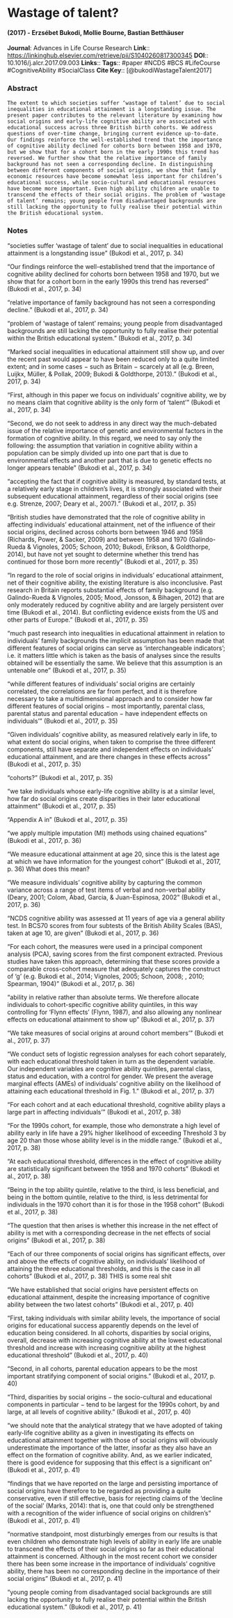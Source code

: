 # Wastage of talent?
#### (2017) - Erzsébet Bukodi, Mollie Bourne, Bastian Betthäuser
**Journal**: Advances in Life Course Research
**Link**:: https://linkinghub.elsevier.com/retrieve/pii/S1040260817300345
**DOI**:: 10.1016/j.alcr.2017.09.003
**Links**:: 
**Tags**:: #paper #NCDS #BCS #LifeCourse #CognitiveAbility #SocialClass 
**Cite Key**:: [@bukodiWastageTalent2017]

### Abstract

```
The extent to which societies suffer ‘wastage of talent’ due to social inequalities in educational attainment is a longstanding issue. The present paper contributes to the relevant literature by examining how social origins and early-life cognitive ability are associated with educational success across three British birth cohorts. We address questions of over-time change, bringing current evidence up-to-date. Our findings reinforce the well-established trend that the importance of cognitive ability declined for cohorts born between 1958 and 1970, but we show that for a cohort born in the early 1990s this trend has reversed. We further show that the relative importance of family background has not seen a corresponding decline. In distinguishing between different components of social origins, we show that family economic resources have become somewhat less important for children’s educational success, while socio-cultural and educational resources have become more important. Even high ability children are unable to transcend the effects of their social origins. The problem of ‘wastage of talent’ remains; young people from disadvantaged backgrounds are still lacking the opportunity to fully realise their potential within the British educational system.
```

### Notes

“societies suffer ‘wastage of talent’ due to social inequalities in educational attainment is a longstanding issue” (Bukodi et al., 2017, p. 34)

“Our findings reinforce the well-established trend that the importance of cognitive ability declined for cohorts born between 1958 and 1970, but we show that for a cohort born in the early 1990s this trend has reversed” (Bukodi et al., 2017, p. 34)

“relative importance of family background has not seen a corresponding decline.” (Bukodi et al., 2017, p. 34)

“problem of ‘wastage of talent’ remains; young people from disadvantaged backgrounds are still lacking the opportunity to fully realise their potential within the British educational system.” (Bukodi et al., 2017, p. 34)

“Marked social inequalities in educational attainment still show up, and over the recent past would appear to have been reduced only to a quite limited extent; and in some cases − such as Britain − scarcely at all (e.g. Breen, Luijkx, Müller, & Pollak, 2009; Bukodi & Goldthorpe, 2013).” (Bukodi et al., 2017, p. 34)

“First, although in this paper we focus on individuals’ cognitive ability, we by no means claim that cognitive ability is the only form of ‘talent’” (Bukodi et al., 2017, p. 34)

“Second, we do not seek to address in any direct way the much-debated issue of the relative importance of genetic and environmental factors in the formation of cognitive ability. In this regard, we need to say only the following: the assumption that variation in cognitive ability within a population can be simply divided up into one part that is due to environmental effects and another part that is due to genetic effects no longer appears tenable” (Bukodi et al., 2017, p. 34)

“accepting the fact that if cognitive ability is measured, by standard tests, at a relatively early stage in children’s lives, it is strongly associated with their subsequent educational attainment, regardless of their social origins (see e.g. Strenze, 2007; Deary et al., 2007).” (Bukodi et al., 2017, p. 35)

“British studies have demonstrated that the role of cognitive ability in affecting individuals’ educational attainment, net of the influence of their social origins, declined across cohorts born between 1946 and 1958 (Richards, Power, & Sacker, 2009) and between 1958 and 1970 (Galindo-Rueda & Vignoles, 2005; Schoon, 2010; Bukodi, Erikson, & Goldthorpe, 2014), but have not yet sought to determine whether this trend has continued for those born more recently” (Bukodi et al., 2017, p. 35)

“In regard to the role of social origins in individuals’ educational attainment, net of their cognitive ability, the existing literature is also inconclusive. Past research in Britain reports substantial effects of family background (e.g. Galindo-Rueda & Vignoles, 2005; Mood, Jonsson, & Bihagen, 2012) that are only moderately reduced by cognitive ability and are largely persistent over time (Bukodi et al., 2014). But conflicting evidence exists from the US and other parts of Europe.” (Bukodi et al., 2017, p. 35)

“much past research into inequalities in educational attainment in relation to individuals’ family backgrounds the implicit assumption has been made that different features of social origins can serve as ‘interchangeable indicators’; i.e. it matters little which is taken as the basis of analyses since the results obtained will be essentially the same. We believe that this assumption is an untenable one” (Bukodi et al., 2017, p. 35)

“while different features of individuals’ social origins are certainly correlated, the correlations are far from perfect, and it is therefore necessary to take a multidimensional approach and to consider how far different features of social origins − most importantly, parental class, parental status and parental education − have independent effects on individuals’” (Bukodi et al., 2017, p. 35)

“Given individuals’ cognitive ability, as measured relatively early in life, to what extent do social origins, when taken to comprise the three different components, still have separate and independent effects on individuals’ educational attainment, and are there changes in these effects across” (Bukodi et al., 2017, p. 35)

“cohorts?” (Bukodi et al., 2017, p. 35)

“we take individuals whose early-life cognitive ability is at a similar level, how far do social origins create disparities in their later educational attainment” (Bukodi et al., 2017, p. 35)

“Appendix A in” (Bukodi et al., 2017, p. 35)

“we apply multiple imputation (MI) methods using chained equations” (Bukodi et al., 2017, p. 36)

“We measure educational attainment at age 20, since this is the latest age at which we have information for the youngest cohort” (Bukodi et al., 2017, p. 36) What does this mean?

“We measure individuals’ cognitive ability by capturing the common variance across a range of test items of verbal and non-verbal ability (Deary, 2001; Colom, Abad, Garcia, & Juan-Espinosa, 2002” (Bukodi et al., 2017, p. 36)

“NCDS cognitive ability was assessed at 11 years of age via a general ability test. In BCS70 scores from four subtests of the British Ability Scales (BAS), taken at age 10, are given” (Bukodi et al., 2017, p. 36)

“For each cohort, the measures were used in a principal component analysis (PCA), saving scores from the first component extracted. Previous studies have taken this approach, determining that these scores provide a comparable cross-cohort measure that adequately captures the construct of ‘g’ (e.g. Bukodi et al., 2014; Vignoles, 2005; Schoon, 2008; , 2010; Spearman, 1904)” (Bukodi et al., 2017, p. 36)

“ability in relative rather than absolute terms. We therefore allocate individuals to cohort-specific cognitive ability quintiles, in this way controlling for ‘Flynn effects’ (Flynn, 1987), and also allowing any nonlinear effects on educational attainment to show up” (Bukodi et al., 2017, p. 37)

“We take measures of social origins at around cohort members’” (Bukodi et al., 2017, p. 37)

“We conduct sets of logistic regression analyses for each cohort separately, with each educational threshold taken in turn as the dependent variable. Our independent variables are cognitive ability quintiles, parental class, status and education, with a control for gender. We present the average marginal effects (AMEs) of individuals’ cognitive ability on the likelihood of attaining each educational threshold in Fig. 1.” (Bukodi et al., 2017, p. 37)

“For each cohort and at each educational threshold, cognitive ability plays a large part in affecting individuals’” (Bukodi et al., 2017, p. 38)

“For the 1990s cohort, for example, those who demonstrate a high level of ability early in life have a 29% higher likelihood of exceeding Threshold 3 by age 20 than those whose ability level is in the middle range.” (Bukodi et al., 2017, p. 38)

“At each educational threshold, differences in the effect of cognitive ability are statistically significant between the 1958 and 1970 cohorts” (Bukodi et al., 2017, p. 38)

“Being in the top ability quintile, relative to the third, is less beneficial, and being in the bottom quintile, relative to the third, is less detrimental for individuals in the 1970 cohort than it is for those in the 1958 cohort” (Bukodi et al., 2017, p. 38)

“The question that then arises is whether this increase in the net effect of ability is met with a corresponding decrease in the net effects of social origins” (Bukodi et al., 2017, p. 38)

“Each of our three components of social origins has significant effects, over and above the effects of cognitive ability, on individuals’ likelihood of attaining the three educational thresholds, and this is the case in all cohorts” (Bukodi et al., 2017, p. 38) THIS is some real shit

“We have established that social origins have persistent effects on educational attainment, despite the increasing importance of cognitive ability between the two latest cohorts” (Bukodi et al., 2017, p. 40)

“First, taking individuals with similar ability levels, the importance of social origins for educational success apparently depends on the level of education being considered. In all cohorts, disparities by social origins, overall, decrease with increasing cognitive ability at the lowest educational threshold and increase with increasing cognitive ability at the highest educational threshold” (Bukodi et al., 2017, p. 40)

“Second, in all cohorts, parental education appears to be the most important stratifying component of social origins.” (Bukodi et al., 2017, p. 40)

“Third, disparities by social origins − the socio-cultural and educational components in particular − tend to be largest for the 1990s cohort, by and large, at all levels of cognitive ability.” (Bukodi et al., 2017, p. 40)

“we should note that the analytical strategy that we have adopted of taking early-life cognitive ability as a given in investigating its effects on educational attainment together with those of social origins will obviously underestimate the importance of the latter, insofar as they also have an effect on the formation of cognitive ability. And, as we earlier indicated, there is good evidence for supposing that this effect is a significant on” (Bukodi et al., 2017, p. 41)

“findings that we have reported on the large and persisting importance of social origins have therefore to be regarded as providing a quite conservative, even if still effective, basis for rejecting claims of the ‘decline of the social’ (Marks, 2014): that is, one that could only be strengthened with a recognition of the wider influence of social origins on children’s” (Bukodi et al., 2017, p. 41)

“normative standpoint, most disturbingly emerges from our results is that even children who demonstrate high levels of ability in early life are unable to transcend the effects of their social origins so far as their educational attainment is concerned. Although in the most recent cohort we consider there has been some increase in the importance of individuals’ cognitive ability, there has been no corresponding decline in the importance of their social origins” (Bukodi et al., 2017, p. 41)

“young people coming from disadvantaged social backgrounds are still lacking the opportunity to fully realise their potential within the British educational system.” (Bukodi et al., 2017, p. 41)